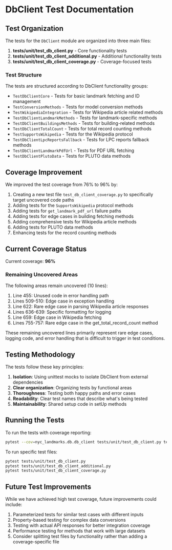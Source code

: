 # DbClient Test Documentation

## Test Organization

The tests for the `DbClient` module are organized into three main files:

1. **tests/unit/test_db_client.py** - Core functionality tests
1. **tests/unit/test_db_client_additional.py** - Additional functionality tests
1. **tests/unit/test_db_client_coverage.py** - Coverage-focused tests

### Test Structure

The tests are structured according to DbClient functionality groups:

- `TestDbClientCore` - Tests for basic landmark fetching and ID management
- `TestConversionMethods` - Tests for model conversion methods
- `TestWikipediaIntegration` - Tests for Wikipedia article related methods
- `TestDbClientLandmarkMethods` - Tests for landmark-specific methods
- `TestDbClientBuildingsMethods` - Tests for building-related methods
- `TestDbClientTotalCount` - Tests for total record counting methods
- `TestSupportsWikipedia` - Tests for the Wikipedia protocol
- `TestDbClientLpcReportsFallback` - Tests for LPC reports fallback methods
- `TestDbClientLandmarkPdfUrl` - Tests for PDF URL fetching
- `TestDbClientPlutoData` - Tests for PLUTO data methods

## Coverage Improvement

We improved the test coverage from 76% to 96% by:

1. Creating a new test file `test_db_client_coverage.py` to specifically target uncovered code paths
1. Adding tests for the `SupportsWikipedia` protocol methods
1. Adding tests for `get_landmark_pdf_url` failure paths
1. Adding tests for edge cases in building fetching methods
1. Adding comprehensive tests for Wikipedia article methods
1. Adding tests for PLUTO data methods
1. Enhancing tests for the record counting methods

## Current Coverage Status

Current coverage: **96%**

### Remaining Uncovered Areas

The following areas remain uncovered (10 lines):

1. Line 455: Unused code in error handling path
1. Lines 509-510: Edge case in exception handling
1. Line 622: Rare edge case in parsing Wikipedia article responses
1. Lines 636-639: Specific formatting for logging
1. Line 659: Edge case in Wikipedia fetching
1. Lines 755-757: Rare edge case in the get_total_record_count method

These remaining uncovered lines primarily represent rare edge cases, logging code, and error handling that is difficult to trigger in test conditions.

## Testing Methodology

The tests follow these key principles:

1. **Isolation**: Using unittest mocks to isolate DbClient from external dependencies
1. **Clear organization**: Organizing tests by functional areas
1. **Thoroughness**: Testing both happy paths and error cases
1. **Readability**: Clear test names that describe what's being tested
1. **Maintainability**: Shared setup code in setUp methods

## Running the Tests

To run the tests with coverage reporting:

```bash
pytest --cov=nyc_landmarks.db.db_client tests/unit/test_db_client.py tests/unit/test_db_client_additional.py tests/unit/test_db_client_coverage.py --cov-report term-missing
```

To run specific test files:

```bash
pytest tests/unit/test_db_client.py
pytest tests/unit/test_db_client_additional.py
pytest tests/unit/test_db_client_coverage.py
```

## Future Test Improvements

While we have achieved high test coverage, future improvements could include:

1. Parameterized tests for similar test cases with different inputs
1. Property-based testing for complex data conversions
1. Testing with actual API responses for better integration coverage
1. Performance testing for methods that work with large datasets
1. Consider splitting test files by functionality rather than adding a coverage-specific file
